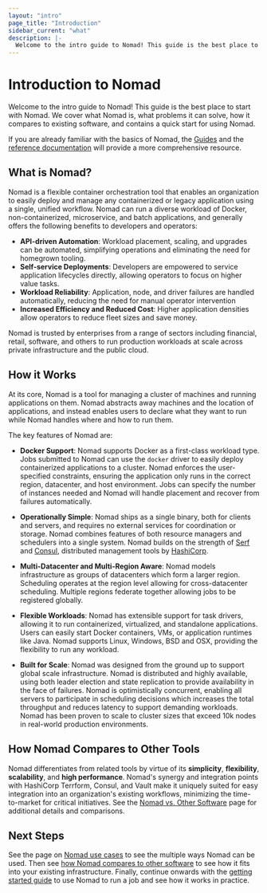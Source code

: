 ```yaml
---
layout: "intro"
page_title: "Introduction"
sidebar_current: "what"
description: |-
  Welcome to the intro guide to Nomad! This guide is the best place to start with Nomad. We cover what Nomad is, what problems it can solve, how it compares to existing software, and a quick start for using Nomad.
---
```


# Introduction to Nomad

Welcome to the intro guide to Nomad! This guide is the best
place to start with Nomad. We cover what Nomad is, what
problems it can solve, how it compares to existing software,
and contains a quick start for using Nomad.

If you are already familiar with the basics of Nomad, the [Guides](/guides/index.html) 
and the [reference documentation](/docs/index.html) will provide a more comprehensive 
resource.

## What is Nomad?

Nomad is a flexible container orchestration tool that enables an organization to 
easily deploy and manage any containerized or legacy application using a single, 
unified workflow. Nomad can run a diverse workload of Docker, non-containerized, 
microservice, and batch applications, and generally offers the following benefits 
to developers and operators:

* **API-driven Automation**: Workload placement, scaling, and upgrades can be 
  automated, simplifying operations and eliminating the need for homegrown tooling.
* **Self-service Deployments**: Developers are empowered to service application 
  lifecycles directly, allowing operators to focus on higher value tasks.
* **Workload Reliability**: Application, node, and driver failures are handled 
  automatically, reducing the need for manual operator intervention
* **Increased Efficiency and Reduced Cost**: Higher application densities allow 
  operators to reduce fleet sizes and save money.

Nomad is trusted by enterprises from a range of sectors including financial, 
retail, software, and others to run production workloads at scale across private 
infrastructure and the public cloud.

## How it Works

At its core, Nomad is a tool for managing a cluster of machines and running applications
on them. Nomad abstracts away machines and the location of applications,
and instead enables users to declare what they want to run while Nomad handles
where and how to run them. 

The key features of Nomad are:

* **Docker Support**: Nomad supports Docker as a first-class workload type.
  Jobs submitted to Nomad can use the `docker` driver to easily deploy containerized
  applications to a cluster. Nomad enforces the user-specified constraints,
  ensuring the application only runs in the correct region, datacenter, and host
  environment. Jobs can specify the number of instances needed and
  Nomad will handle placement and recover from failures automatically.

* **Operationally Simple**: Nomad ships as a single binary, both for clients and servers,
  and requires no external services for coordination or storage. Nomad combines features
  of both resource managers and schedulers into a single system. Nomad builds on the strength
  of [Serf](https://www.serf.io) and [Consul](https://www.consul.io), distributed management
  tools by [HashiCorp](https://www.hashicorp.com).

* **Multi-Datacenter and Multi-Region Aware**: Nomad models infrastructure as
  groups of datacenters which form a larger region. Scheduling operates at the region
  level allowing for cross-datacenter scheduling. Multiple regions federate together
  allowing jobs to be registered globally.

* **Flexible Workloads**: Nomad has extensible support for task drivers, allowing it to run
  containerized, virtualized, and standalone applications. Users can easily start Docker
  containers, VMs, or application runtimes like Java. Nomad supports Linux, Windows, BSD and OSX,
  providing the flexibility to run any workload.

* **Built for Scale**: Nomad was designed from the ground up to support global scale
  infrastructure. Nomad is distributed and highly available, using both
  leader election and state replication to provide availability in the face
  of failures. Nomad is optimistically concurrent, enabling all servers to participate
  in scheduling decisions which increases the total throughput and reduces latency
  to support demanding workloads. Nomad has been proven to scale to cluster sizes that 
  exceed 10k nodes in real-world production environments.

## How Nomad Compares to Other Tools

Nomad differentiates from related tools by virtue of its **simplicity**, **flexibility**, 
**scalability**, and **high performance**. Nomad's synergy and integration points with 
HashiCorp Terrform, Consul, and Vault make it uniquely suited for easy integration into 
an organization's existing workflows, minimizing the time-to-market for critical initiatives. 
See the [Nomad vs. Other Software](/intro/vs/index.html) page for additional details and 
comparisons.

## Next Steps

See the page on [Nomad use cases](/intro/use-cases.html) to see the
multiple ways Nomad can be used. Then see
[how Nomad compares to other software](/intro/vs/index.html)
to see how it fits into your existing infrastructure. Finally, continue onwards with
the [getting started guide](/intro/getting-started/install.html) to use
Nomad to run a job and see how it works in practice.

